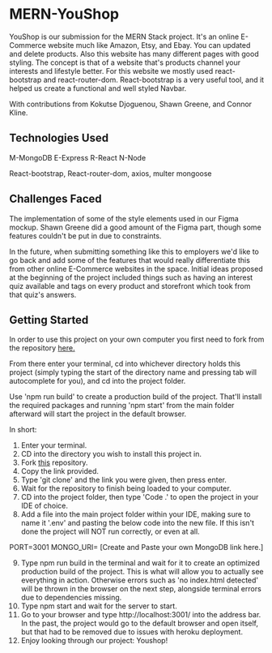 # MERN-YouShop

YouShop is our submission for the MERN Stack project. It's an online E-Commerce website much like Amazon, Etsy, and Ebay. You can updated and delete products. Also this website has many different pages with good styling. The concept is that of a website that's products channel your interests and lifestyle better. For this website we mostly used react-bootstrap and react-router-dom. React-bootstrap is a very useful tool, and it helped us create a functional and well styled Navbar.

With contributions from Kokutse Djoguenou, Shawn Greene, and Connor Kline.

## Technologies Used

M-MongoDB
E-Express
R-React
N-Node

React-bootstrap,
React-router-dom,
axios,
multer
mongoose

## Challenges Faced

The implementation of some of the style elements used in our Figma mockup. Shawn Greene did a good amount of the Figma part, though some features couldn't be put in due to constraints.

In the future, when submitting something like this to employers we'd like to go back and add some of the features that would really differentiate this from other online E-Commerce websites in the space. Initial ideas proposed at the beginning of the project included things such as having an interest quiz available and tags on every product and storefront which took from that quiz's answers.

## Getting Started

In order to use this project on your own computer you first need to fork from the repository <a href='https://github.com/Julesdj/MERN-YouShop.git'>here.</a>

From there enter your terminal, cd into whichever directory holds this project (simply typing the start of the directory name and pressing tab will autocomplete for you), and cd into the project folder.

Use 'npm run build' to create a production build of the project. That'll install the required packages and running 'npm start' from the main folder afterward will start the project in the default browser.

In short:

1. Enter your terminal.
2. CD into the directory you wish to install this project in.
3. Fork <a href='https://github.com/Julesdj/MERN-YouShop.git'>this</a> repository.
4. Copy the link provided.
5. Type 'git clone' and the link you were given, then press enter.
6. Wait for the repository to finish being loaded to your computer.
7. CD into the project folder, then type 'Code .' to open the project in your IDE of choice.
8. Add a file into the main project folder within your IDE, making sure to name it '.env' and pasting the below code into the new file. If this isn't done the project will NOT run correctly, or even at all.

PORT=3001
MONGO_URI= [Create and Paste your own MongoDB link here.]

9. Type npm run build in the terminal and wait for it to create an optimized production build of the project. This is what will allow you to actually see everything in action. Otherwise errors such as 'no index.html detected' will be thrown in the browser on the next step, alongside terminal errors due to dependencies missing.
10. Type npm start and wait for the server to start.
11. Go to your browser and type http://localhost:3001/ into the address bar. In the past, the project would go to the default browser and open itself, but that had to be removed due to issues with heroku deployment.
12. Enjoy looking through our project: Youshop!

